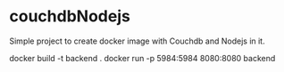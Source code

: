 # couchdbNodejs

Simple project to create docker image with Couchdb and Nodejs in it.

docker build -t backend .
docker run -p 5984:5984 8080:8080 backend 